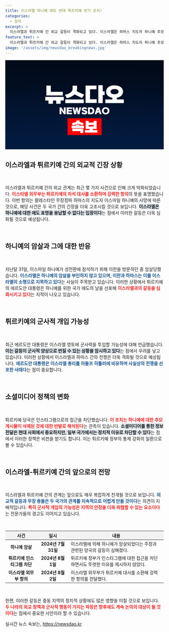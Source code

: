 ```yaml
---
title: 이스라엘 하니예 애도 반대 튀르키예 반기 조치!
categories:
  - 정치
excerpt: >
  이스라엘과 튀르키예 간 외교 갈등이 격화되고 있다. 이스라엘은 하마스 지도자 하니예 추모에 항의하며 튀르키예 차석 대사를 소환했고, 튀르키예는 인스타그램 접속을 차단하며 반발하고 있다. 긴장감이 극에 달한 가운데 두 나라의 향후 갈등은 어떻게 전개될 것인가?
feature_text: >
  이스라엘과 튀르키예 간 외교 갈등이 격화되고 있다. 이스라엘은 하마스 지도자 하니예 추모에 항의하며 튀르키예 차석 대사를 소환했고, 튀르키예는 인스타그램 접속을 차단하며 반발하고 있다. 긴장감이 극에 달한 가운데 두 나라의 향후 갈등은 어떻게 전개될 것인가?
image: '/assets/img/newsdao_breakingnews.jpg'
---
```


<p><img src="/assets/img/newsdao_breakingnews.jpg" alt="implanttips 속보" /></p>

<h2 data-ke-size="size26">이스라엘과 튀르키예 간의 외교적 긴장 상황</h2>

<p data-ke-size="size16">&nbsp;</p>

<p>이스라엘과 튀르키예 간의 외교 관계는 최근 몇 가지 사건으로 인해 크게 악화되었습니다. <b><span style="color: #ee2323;">이스라엘 외무부는 튀르키예의 차석 대사를 소환하며 강력한 항의</span></b>의 뜻을 표명했습니다. 이번 항의는 팔레스타인 무장정파 하마스의 지도자 이스마일 하니예의 사망에 따른 것으로, 해당 사건은 두 국가 간의 긴장을 더욱 고조시킬 것으로 보입니다. <b><span style="background-color: #21538527;">이스라엘은 하니예에 대한 애도 표명을 용납할 수 없다는 입장이다</span></b>는 점에서 이러한 갈등은 더욱 심화될 것으로 예상됩니다. </p>

<p data-ke-size="size16">&nbsp;</p>

<h2 data-ke-size="size26">하니예의 암살과 그에 대한 반응</h2>

<p data-ke-size="size16">&nbsp;</p>

<p>지난달 31일, 이스마일 하니예가 성전환에 참석하기 위해 이란을 방문하던 중 암살당했습니다. <b><span style="color: #1a5490;">이스라엘은 하니예의 암살을 부인하지 않고 있으며, 이란과 하마스는 이를 이스라엘의 소행으로 지목하고 있다</span></b>는 사실이 주목받고 있습니다. 이러한 상황에서 튀르키예의 에르도안 대통령은 하니예를 위한 국가 애도의 날을 선포해 <b><span style="color: #ee2323;">이스라엘과의 갈등을 심화시키고 있다</span></b>는 지적이 나오고 있습니다.</p>

<p data-ke-size="size16">&nbsp;</p>

<h2 data-ke-size="size26">튀르키예의 군사적 개입 가능성</h2>

<p data-ke-size="size16">&nbsp;</p>

<p>최근 에르도안 대통령은 이스라엘 영토에 군사력을 투입할 가능성에 대해 언급했습니다. <b><span style="background-color: #21538527;">이는 갈등이 군사적 양상으로 번질 수 있는 상황을 암시하고 있다</span></b>는 점에서 우려를 낳고 있습니다. 이러한 상황에서 이스라엘과 하마스 간의 전쟁은 더욱 격화될 것으로 예상됩니다. <b><span style="color: #1a5490;">에르도안 대통령은 이스라엘 총리를 아돌프 히틀러에 비유하며 사실상의 전쟁을 선포한 사태다</span></b>는 점이 중요합니다.</p>

<p data-ke-size="size16">&nbsp;</p>

<h2 data-ke-size="size26">소셜미디어 정책의 변화</h2>

<p data-ke-size="size16">&nbsp;</p>

<p>튀르키예 당국은 인스타그램으로의 접근을 차단했습니다. <b><span style="color: #ee2323;">이 조치는 하니예에 대한 추모 게시물이 삭제된 것에 대한 반발로 해석된다</span></b>는 관측이 있습니다. <b><span style="background-color: #21538527;">소셜미디어를 통한 정보 전달은 현대 사회에서 중요하지만, 일부 국가에서는 정치적 이유로 차단할 수 있다</span></b>는 점에서 이러한 정책은 비판을 받기도 합니다. 이는 튀르키예 정부의 통제 강화의 일환으로 볼 수 있습니다.</p>

<p data-ke-size="size16">&nbsp;</p>

<h2 data-ke-size="size26">이스라엘-튀르키예 간의 앞으로의 전망</h2>

<p data-ke-size="size16">&nbsp;</p>

<p>이스라엘과 튀르키예 간의 관계는 앞으로도 매우 복잡하게 전개될 것으로 보입니다. <b><span style="color: #1a5490;">외교적 갈등과 무장 충돌은 두 국가의 관계를 지속적으로 어렵게 만들 것이다</span></b>는 의견이 지배적입니다. <b><span style="color: #ee2323;">특히 군사적 개입의 가능성은 지역의 안정을 더욱 위협할 수 있는 요소이다</span></b>는 전문가들의 경고도 이어지고 있습니다.</p>

<p data-ke-size="size16">&nbsp;</p>

<table style="width: 100%; border-collapse: collapse;">
    <thead>
        <tr>
            <th style="width: 20%; text-align: center; background-color: #f2f2f2;">사건</th>
            <th style="width: 20%; text-align: center; background-color: #f2f2f2;">일시</th>
            <th style="width: 60%; text-align: center; background-color: #f2f2f2;">내용</th>
        </tr>
    </thead>
    <tbody>
        <tr>
            <td style="text-align: center; height: 30px;"><b>하니예 암살</b></td>
            <td style="text-align: center; height: 30px;"><b>2024년 7월 31일</b></td>
            <td style="text-align: left; height: 30px;">이스라엘에 의해 하니예가 암살되었다는 주장과 관련된 양국의 갈등이 심해졌다.</td>
        </tr>
        <tr>
            <td style="text-align: center; height: 30px;"><b>튀르키예 인스타그램 차단</b></td>
            <td style="text-align: center; height: 30px;"><b>2024년 8월 1일</b></td>
            <td style="text-align: left; height: 30px;">튀르키예 정부가 인스타그램에 대한 접근을 차단하면서도 뚜렷한 이유를 제시하지 않았다.</td>
        </tr>
        <tr>
            <td style="text-align: center; height: 30px;"><b>이스라엘 외무부 항의</b></td>
            <td style="text-align: center; height: 30px;"><b>2024년 8월 2일</b></td>
            <td style="text-align: left; height: 30px;">이스라엘 외무부가 튀르키예 대사를 소환해 강력한 항의를 전달했다.</td>
        </tr>
    </tbody>
</table>

<p data-ke-size="size16">&nbsp;</p>

<p>한편, 이러한 갈등은 중동 지역의 정치적 상황에도 많은 영향을 미칠 것으로 보입니다. <b><span style="color: #ee2323;">두 나라의 외교 정책과 군사적 행동이 가지는 파장은 향후에도 계속 논의의 대상이 될 것이다</span></b>는 점에서 중요한 사안이라 할 수 있습니다. </p>
실시간 뉴스 속보는, <a href="https://newsdao.kr" rel="dofollow">https://newsdao.kr</a>


